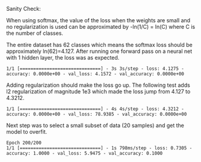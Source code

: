 Sanity Check:

When using softmax, the value of the loss when the weights are small and no regularization is used can be approximated by -ln(1/C) = ln(C) where C is the number of classes.

The entire dataset has 62 classes which means the softmax loss should be approximately ln(62)=4.127. After running one forward pass on a neural net with 1 hidden layer, the loss was as expected.
```
1/1 [==============================] - 3s 3s/step - loss: 4.1275 - accuracy: 0.0000e+00 - val_loss: 4.1572 - val_accuracy: 0.0000e+00
```

Adding regularization should make the loss go up. The following test adds l2 regularization of magnitude 1e3 which made the loss jump from 4.127 to 4.3212.
```
1/1 [==============================] - 4s 4s/step - loss: 4.3212 - accuracy: 0.0000e+00 - val_loss: 78.9385 - val_accuracy: 0.0000e+00
```

Next step was to select a small subset of data (20 samples) and get the model to overfit.
```
Epoch 200/200
1/1 [==============================] - 1s 798ms/step - loss: 0.7305 - accuracy: 1.0000 - val_loss: 5.9475 - val_accuracy: 0.1000
```